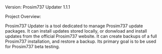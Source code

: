 Version: Prosim737 Updater 1.1.1

Project Overview:

Prosim737 Updater is a tool dedicated to manage Prosim737 update packages. It can install updates stored locally, or donwload and install updates from the official Prosim737 website. It can create backups of a full Prosim737 installation, and restore a backup. Its primary goal is to be used for Prosim737 beta testing.
